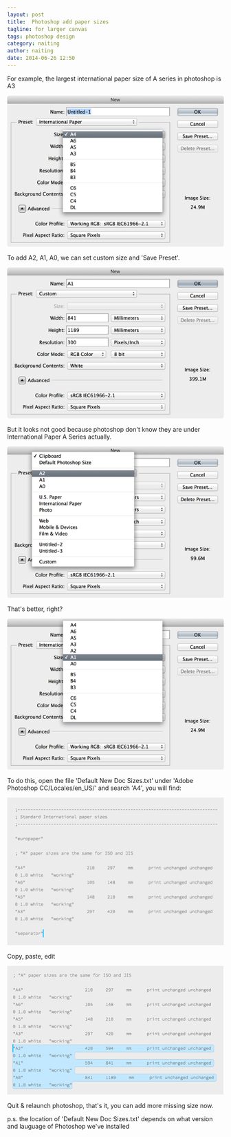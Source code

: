 ```yaml
---
layout: post
title:  Photoshop add paper sizes
tagline: for larger canvas
tags: photoshop design
category: naiting
author: naiting
date: 2014-06-26 12:50
---
```

For example, the largest international paper size of A series in photoshop is A3

![image 1](/assets/images/2014-06-26-photoshop-add-paper-sizes-1.png)

To add A2, A1, A0, we can set custom size and 'Save Preset'.

![image 1](/assets/images/2014-06-26-photoshop-add-paper-sizes-2.png)

But it looks not good because photoshop don't know they are under International Paper A Series actually.

![image 1](/assets/images/2014-06-26-photoshop-add-paper-sizes-3.png)

That's better, right?

![image 1](/assets/images/2014-06-26-photoshop-add-paper-sizes-4.png)

To do this, open the file 'Default New Doc Sizes.txt' under 'Adobe Photoshop CC/Locales/en_US/' and search 'A4', you will find:

![image 1](/assets/images/2014-06-26-photoshop-add-paper-sizes-5.png)

Copy, paste, edit

![image 1](/assets/images/2014-06-26-photoshop-add-paper-sizes-6.png)

Quit & relaunch photoshop, that's it, you can add more missing size now.

p.s. the location of 'Default New Doc Sizes.txt' depends on what version and lauguage of Photoshop we've installed
